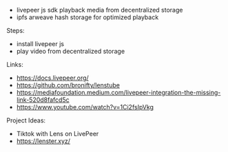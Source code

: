 - livepeer js sdk playback media from decentralized storage
- ipfs arweave hash storage for optimized playback

Steps:
- install livepeer js
- play video from decentralized storage

Links:
- https://docs.livepeer.org/
- https://github.com/bronifty/lenstube
- https://mediafoundation.medium.com/livepeer-integration-the-missing-link-520d8fafcd5c
- https://www.youtube.com/watch?v=1Ci2fsIpVkg

Project Ideas:
- Tiktok with Lens on LivePeer
- https://lenster.xyz/


